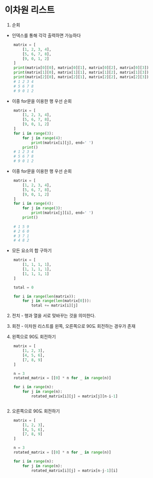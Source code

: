 # 이차원 리스트
  1. 순회

   - 인덱스를 통해 각각 출력하면 가능하다

```python
    matrix = [
        [1, 2, 3, 4],
        [5, 6, 7, 8],
        [9, 0, 1, 2]
    ]
    print(matrix[0][0], matrix[0][1], matrix[0][2], matrix[0][3])
    print(matrix[1][0], matrix[1][1], matrix[1][2], matrix[1][3])
    print(matrix[2][0], matrix[2][1], matrix[2][2], matrix[2][3])
    # 1 2 3 4
    # 5 6 7 8 
    # 9 0 1 2
```

   - 이중 for문을 이용한 행 우선 순회 

```python
    matrix = [
        [1, 2, 3, 4],
        [5, 6, 7, 8],
        [9, 0, 1, 2]
    ]
    for i in range(3):
        for j in range(4):
            print(matrix[i][j], end=' ')
        print()
    # 1 2 3 4
    # 5 6 7 8 
    # 9 0 1 2
```

   - 이중 for문을 이용한 행 우선 순회

```python
    matrix = [
        [1, 2, 3, 4],
        [5, 6, 7, 8],
        [9, 0, 1, 2]
    ]
    for i in range(4):
        for j in range(3):
            print(matrix[j][i], end=' ')
        print()
    
    # 1 5 9
    # 2 6 0
    # 3 7 1
    # 4 8 2
```

   - 모든 요소의 합 구하기

```python
    matrix = [
        [1, 1, 1, 1],
        [1, 1, 1, 1],
        [1, 1, 1, 1]
    ]

    total = 0

    for i in range(len(matrix)):
        for j in range(len(matrix[0])):
            total += matrix[i][j]
``` 

  2. 전치
    - 행과 열을 서로 맞바꾸는 것을 의미한다.

  3. 회전
    - 이차원 리스트를 왼쪽, 오른쪽으로 90도 회전하는 경우가 존재

   1. 왼쪽으로 90도 회전하기
```python
    matrix = [
        [1, 2, 3],
        [4, 5, 6],
        [7, 8, 9]
    ]

    n = 3 
    rotated_matrix = [[0] * n for _ in range(n)]

    for i in range(n):
        for j in range(n):
            rotated_matrix[i][j] = matrix[j][n-i-1]
    
```

   2. 오른쪽으로 90도 회전하기
```python
    matrix = [
        [1, 2, 3],
        [4, 5, 6],
        [7, 8, 9]
    ]

    n = 3 
    rotated_matrix = [[0] * n for _ in range(n)]

    for i in range(n):
        for j in range(n):
            rotated_matrix[i][j] = matrix[n-j-1][i]
    
```